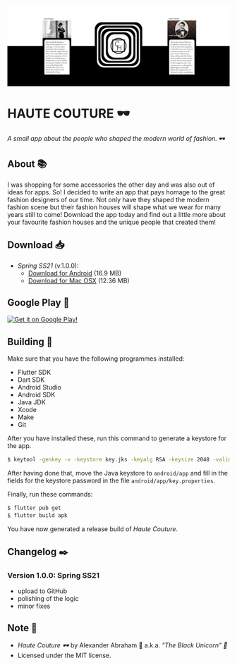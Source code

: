 <p align="center">
 <img src="https://github.com/iamtheblackunicorn/hautecouture/raw/main/assets/images/banner.png"/>
</p>

# HAUTE COUTURE :dark_sunglasses:

*A small app about the people who shaped the modern world of fashion.* :dark_sunglasses:

## About :books:

I was shopping for some accessories the other day and was also out of ideas for apps. So! I decided to write an app that pays homage to the great fashion designers of our time. Not only have they shaped the modern fashion scene but their fashion houses will shape what we wear for many years still to come! Download the app today and find out a little more about your favourite fashion houses and the unique people that created them!

## Download :inbox_tray:

- *Spring SS21* (v.1.0.0):
  - [Download for Android](https://github.com/iamtheblackunicorn/hautecouture/releases/download/v.1.0.0/HauteCouture-v1.0.0-SpringSS21-Release.apk) (16.9 MB)
  - [Download for Mac OSX](https://github.com/iamtheblackunicorn/hautecouture/releases/download/v.1.0.0/HauteCouture-v1.0.0-SpringSS21.app.zip) (12.36 MB)

## Google Play :robot:

[![Get it on Google Play!](https://blckunicorn.art/assets/images/static/GooglePlayDownload.png)](https://play.google.com/store/apps/details?id=com.blackunicorn.hautecouture)

## Building :hammer:

Make sure that you have the following programmes installed:

- Flutter SDK
- Dart SDK
- Android Studio
- Android SDK
- Java JDK
- Xcode
- Make
- Git

After you have installed these, run this command to generate a keystore for the app.

```bash
$ keytool -genkey -v -keystore key.jks -keyalg RSA -keysize 2048 -validity 10000 -alias key
```

After having done that, move the Java keystore to `android/app` and fill in the fields for the keystore password in the file `android/app/key.properties`.

Finally, run these commands:

```bash
$ flutter pub get
$ flutter build apk
```

You have now generated a release build of *Haute Couture*.

## Changelog :black_nib:

### Version 1.0.0: Spring SS21

- upload to GitHub
- polishing of the logic
- minor fixes

## Note :scroll:

- *Haute Couture :dark_sunglasses:* by Alexander Abraham :black_heart: a.k.a. *"The Black Unicorn" :unicorn:*
- Licensed under the MIT license.
